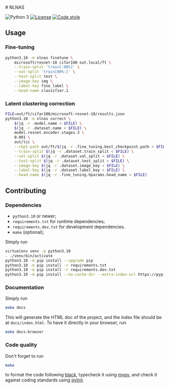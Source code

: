 # NLNAS

![Python 3](https://img.shields.io/badge/python-3-blue?logo=python)
[![License](https://img.shields.io/badge/license-MIT-green)](https://choosealicense.com/licenses/mit/)
[![Code style](https://img.shields.io/badge/style-black-black)](https://pypi.org/project/black)

## Usage

### Fine-tuning

```sh
python3.10 -m nlnas finetune \
    microsoft/resnet-18 cifar100 out.local/ft \
    --train-split 'train[:80%]' \
    --val-split 'train[80%:]' \
    --test-split test \
    --image-key img \
    --label-key fine_label \
    --head-name classifier.1
```


### Latent clustering correction

```sh
FILE=out/ft/cifar100/microsoft-resnet-18/results.json
python3.10 -m nlnas correct \
    $(jq -r .model.name < $FILE) \
    $(jq -r .dataset.name < $FILE) \
    model.resnet.encoder.stages.3 \
    0.001 \
    out/lcc \
    --ckpt-path out/ft/$(jq -r .fine_tuning.best_checkpoint.path < $FILE) \
    --train-split $(jq -r .dataset.train_split < $FILE) \
    --val-split $(jq -r .dataset.val_split < $FILE) \
    --test-split $(jq -r .dataset.test_split < $FILE) \
    --image-key $(jq -r .dataset.image_key < $FILE) \
    --label-key $(jq -r .dataset.label_key < $FILE) \
    --head-name $(jq -r .fine_tuning.hparams.head_name < $FILE)
```

## Contributing

### Dependencies

- `python3.10` or newer;
- `requirements.txt` for runtime dependencies;
- `requirements.dev.txt` for development dependencies.
- `make` (optional);

Simply run

```sh
virtualenv venv -p python3.10
. ./venv/bin/activate
python3.10 -m pip install --upgrade pip
python3.10 -m pip install -r requirements.txt
python3.10 -m pip install -r requirements.dev.txt
python3.10 -m pip install --no-cache-dir --extra-index-url https://pypi.nvidia.com -r requirements.cuda12.txt
```

### Documentation

Simply run

```sh
make docs
```

This will generate the HTML doc of the project, and the index file should be at
`docs/index.html`. To have it directly in your browser, run

```sh
make docs-browser
```

### Code quality

Don't forget to run

```sh
make
```

to format the code following [black](https://pypi.org/project/black/),
typecheck it using [mypy](http://mypy-lang.org/), and check it against coding
standards using [pylint](https://pylint.org/).
